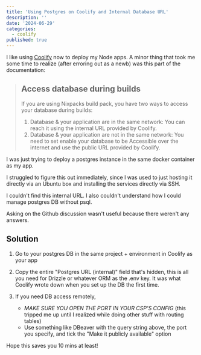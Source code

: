 ```yaml
---
title: 'Using Postgres on Coolify and Internal Database URL'
description: ''
date: '2024-06-29'
categories:
  - coolify
published: true
---
```


I like using [Coolify](https://coolify.io/) now to deploy my Node apps. A minor thing that took me some time to realize (after erroring out as a newb) was this part of the documentation:

> ## Access database during builds
>
> If you are using Nixpacks build pack, you have two ways to access your database during builds:
>
> 1. Database & your application are in the same network: You can reach it using the internal URL provided by Coolify.
> 2. Database & your application are not in the same network: You need to set enable your database to be Accessible over the internet and use the public URL provided by Coolify.

I was just trying to deploy a postgres instance in the same docker container as my app.

I struggled to figure this out immediately, since I was used to just hosting it directly via an Ubuntu box and installing the services directly via SSH.

I couldn't find this internal URL. I also couldn't understand how I could manage postgres DB without psql.

Asking on the Github discussion wasn't useful because there weren't any answers.

## Solution

1. Go to your postgres DB in the same project + environment in Coolify as your app

2. Copy the entire "Postgres URL (internal)" field that's hidden, this is all you need for Drizzle or whatever ORM as the .env key. It was what Coolify wrote down when you set up the DB the first time.

3. If you need DB access remotely,
   - _MAKE SURE YOU OPEN THE PORT IN YOUR CSP'S CONFIG_ (this tripped me up until I realized while doing other stuff with routing tables)
   - Use something like DBeaver with the query string above, the port you specify, and tick the "Make it publicly available" option

Hope this saves you 10 mins at least!
